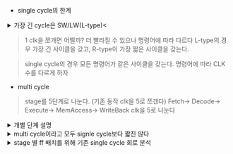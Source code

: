 - single cycle의 한계
<details>
<summary> 가장 긴 cycle은 SW/LW(L-type)<</summary>

PC-> ROM으로 addr 전송
ROM이 instruction을 regfile과 cu에 전달
CU가 instruction을 decoding하여 controlSignal 생성
sw일 경우 alu 연산 후 ram에 저장

</details>

> 1 clk을 쪼개면 어떨까? 
더 빨라질 수 있으나 명령어에 따라 다르다
L-type의 경우 가장 긴 사이클을 갖고, R-type이 가장 짧은 사이클을 갖는다.

> single cycle의 경우 모든 명령어가 같은 사이클을 갖는다.
명령어에 따라 CLK 수를 다르게 하자

- multi cycle
> stage를 5단계로 나눈다. (기존 동작 clk을 5로 쪼갠다)
Fetch-> Decode-> Execute-> MemAccess-> WriteBack
clk을 5로 나눈다

<details>
<summary> 개별 단계 설명 </summary>

1. Fetch: 명령어 인출 (PC <-> ROM)
2. Decode: 명령어 해독(분석) (Controlunit signal 생성)
3. Execute: ALU 연산
4. MemAccess: 메모리(RAM) 접근
5. WriteBack: 결과 레지스터에 기록 (RAM -> 레지스터로 Read data 이동)

</details>

<details>
<summary> multi cycle이라고 모두 signle cycle보다 짧진 않다</summary>

![](single_multi비교.png)
ff 자체의 dealy가 있기 때문에 L-type의 경우 single cycle보다 더 긴 사이클을 가질 수 있다.

![](img.png)
</details>


<details>
<summary> stage 별 ff 배치를 위해 기존 single cycle 회로 분석 </summary>

![](img2.png)

</details>

